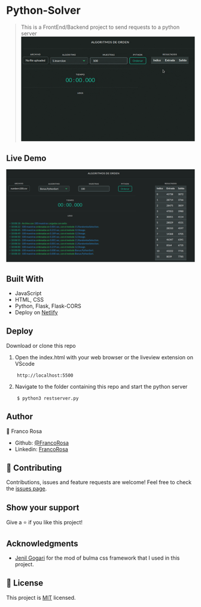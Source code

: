 # Python-Solver

> This is a FrontEnd/Backend project to send requests to a python server
![Demo](demo.gif)

## Live Demo
![Screenshot](screenshot.png)

## Built With

- JavaScript
- HTML, CSS
- Python, Flask, Flask-CORS
- Deploy on [Netlify](https://www.netlify.com)

## Deploy
Download or clone this repo
1. Open the index.html with your web browser or the liveview extension on VScode 
```
    http://localhost:5500
```
2. Navigate to the folder containing this repo and start the python server
```
    $ python3 restserver.py
```

## Author

👤 Franco Rosa

- Github: [@FrancoRosa](https://github.com/FrancoRosa)
- Linkedin: [FrancoRosa](https://www.linkedin.com/in/francoro)

## 🤝 Contributing

Contributions, issues and feature requests are welcome!
Feel free to check the [issues page](issues/).

## Show your support

Give a ⭐️ if you like this project!

## Acknowledgments

- [Jenil Gogari](https://jgog.in) for the mod of bulma css framework that I used in this project.

## 📝 License

This project is [MIT](lic.url) licensed.
